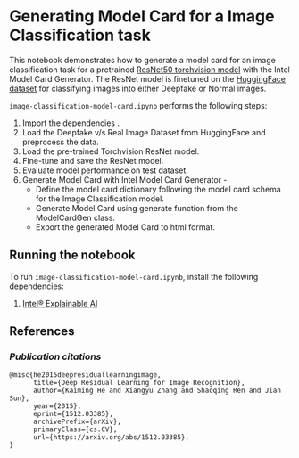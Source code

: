 # Generating Model Card for a Image Classification task
This notebook demonstrates how to generate a model card for an image classification task for a pretrained [ResNet50 torchvision model](https://pytorch.org/vision/main/models/generated/torchvision.models.resnet50.html)  with the Intel Model Card Generator. The ResNet model is finetuned on the [ HuggingFace dataset](https://huggingface.co/datasets/itsLeen/deepfake_vs_real_image_detection) for classifying images into either Deepfake or Normal images.

`image-classification-model-card.ipynb` performs the following steps:
1. Import the dependencies .
2. Load the Deepfake v/s Real Image Dataset from HuggingFace and preprocess the data.
3. Load the pre-trained Torchvision ResNet model.
4. Fine-tune and save the ResNet model.
5. Evaluate model performance on test dataset.
6. Generate Model Card with Intel Model Card Generator -
    - Define the model card dictionary following the model card schema for the Image Classification model.
    - Generate Model Card using generate function from the ModelCardGen class.
    - Export the generated Model Card to html format.


## Running the notebook

To run `image-classification-model-card.ipynb`, install the following dependencies:
1. [Intel® Explainable AI](https://github.com/Intel/intel-xai-tools)


## References
### _Publication citations_
```
@misc{he2015deepresiduallearningimage,
      title={Deep Residual Learning for Image Recognition}, 
      author={Kaiming He and Xiangyu Zhang and Shaoqing Ren and Jian Sun},
      year={2015},
      eprint={1512.03385},
      archivePrefix={arXiv},
      primaryClass={cs.CV},
      url={https://arxiv.org/abs/1512.03385}, 
}
```
